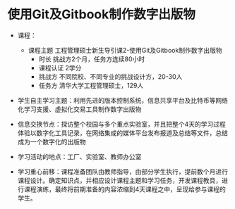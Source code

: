 #  使用Git及Gitbook制作数字出版物

* 课程：

     + 课程主题 工程管理硕士新生导引课2-使用Git及Gitbook制作数字出版物
        + 时长	挑战方2个月，任务方连续80小时
        + 课程认证	2学分
        + 挑战方	不同院校、不同专业的挑战设计方，20-30人
        + 任务方	清华大学工程管理硕士，129人

 * 学生自主学习主题：利用先进的版本控制系统，信息共享平台及比特币等网络化学习支援、虚拟化交易工具制作数字出版物

 * 信息交换节点：探访整个校园与多个重点实验室，并且把整个4天的学习过程体验以数字化工具记录，在网络集成的媒体平台发布报道及总结等文件，总结成为一个数字化的出版物

 * 学习活动的地点：工厂、实验室、教师办公室

  * 学习重心前移：课程准备团队由教师指导，由部分学生执行，提前数个月进行课程设计。确定知识点，并相应设计课程主题和学习任务，开发课程教具，进行课程演练，最终将前期准备的内容浓缩到4天课程之中，呈现给参与课程的学生。


